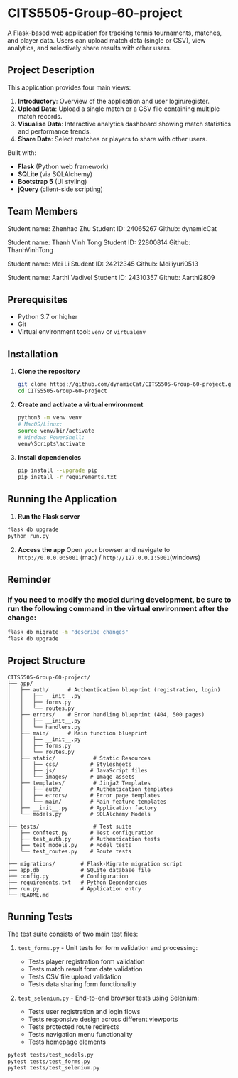 # CITS5505-Group-60-project

A Flask-based web application for tracking tennis tournaments, matches, and player data. Users can upload match data (single or CSV), view analytics, and selectively share results with other users.

## Project Description

This application provides four main views:

1. **Introductory**: Overview of the application and user login/register.
2. **Upload Data**: Upload a single match or a CSV file containing multiple match records.
3. **Visualise Data**: Interactive analytics dashboard showing match statistics and performance trends.
4. **Share Data**: Select matches or players to share with other users.

Built with:

* **Flask** (Python web framework)
* **SQLite** (via SQLAlchemy)
* **Bootstrap 5** (UI styling)
* **jQuery** (client-side scripting)

## Team Members

Student name: Zhenhao Zhu           Student ID: 24065267            Github: dynamicCat

Student name: Thanh Vinh Tong       Student ID: 22800814            Github: ThanhVinhTong

Student name: Mei Li                Student ID: 24212345            Github: Meiliyuri0513

Student name: Aarthi Vadivel        Student ID: 24310357            Github: Aarthi2809

## Prerequisites

* Python 3.7 or higher
* Git
* Virtual environment tool: `venv` or `virtualenv`

## Installation

1. **Clone the repository**
   ```bash
   git clone https://github.com/dynamicCat/CITS5505-Group-60-project.git
   cd CITS5505-Group-60-project
   ```
2. **Create and activate a virtual environment**
   ```bash
   python3 -m venv venv
   # MacOS/Linux:
   source venv/bin/activate
   # Windows PowerShell:
   venv\Scripts\activate
   ```
3. **Install dependencies**
   ```bash
   pip install --upgrade pip
   pip install -r requirements.txt
   ```

## Running the Application


1. **Run the Flask server**

```bash
flask db upgrade
python run.py
```

2. **Access the app** Open your browser and navigate to `http://0.0.0.0:5001` (mac) / `http://127.0.0.1:5001`(windows)


## Reminder

### If you need to modify the model during development, be sure to run the following command in the virtual environment after the change:

```bash
flask db migrate -m "describe changes"
flask db upgrade
```

## Project Structure

```text
CITS5505-Group-60-project/
├── app/
│   ├── auth/      # Authentication blueprint (registration, login)
│   │   ├── __init__.py
│   │   ├── forms.py
│   │   └── routes.py
│   ├── errors/    # Error handling blueprint (404, 500 pages)
│   │   ├── __init__.py
│   │   └── handlers.py
│   ├── main/      # Main function blueprint
│   │   ├── __init__.py
│   │   ├── forms.py
│   │   └── routes.py
│   ├── static/            # Static Resources
│   │   ├── css/          # Stylesheets
│   │   ├── js/           # JavaScript files
│   │   └── images/       # Image assets
│   ├── templates/         # Jinja2 Templates
│   │   ├── auth/         # Authentication templates
│   │   ├── errors/       # Error page templates
│   │   └── main/         # Main feature templates
│   ├── __init__.py       # Application factory
│   └── models.py         # SQLAlchemy Models
│
├── tests/                 # Test suite
│   ├── conftest.py       # Test configuration
│   ├── test_auth.py      # Authentication tests
│   ├── test_models.py    # Model tests
│   └── test_routes.py    # Route tests
│
├── migrations/        # Flask-Migrate migration script
├── app.db             # SQLite database file
├── config.py          # Configuration
├── requirements.txt   # Python Dependencies
├── run.py             # Application entry
└── README.md

```

## Running Tests

The test suite consists of two main test files:

1. `test_forms.py` - Unit tests for form validation and processing:
   - Tests player registration form validation
   - Tests match result form date validation
   - Tests CSV file upload validation
   - Tests data sharing form functionality

2. `test_selenium.py` - End-to-end browser tests using Selenium:
   - Tests user registration and login flows
   - Tests responsive design across different viewports
   - Tests protected route redirects
   - Tests navigation menu functionality
   - Tests homepage elements

```bash
pytest tests/test_models.py
pytest tests/test_forms.py
pytest tests/test_selenium.py
```
